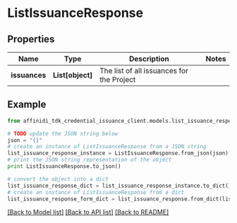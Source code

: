 # ListIssuanceResponse

## Properties

| Name          | Type             | Description                               | Notes |
| ------------- | ---------------- | ----------------------------------------- | ----- |
| **issuances** | **List[object]** | The list of all issuances for the Project |

## Example

```python
from affinidi_tdk_credential_issuance_client.models.list_issuance_response import ListIssuanceResponse

# TODO update the JSON string below
json = "{}"
# create an instance of ListIssuanceResponse from a JSON string
list_issuance_response_instance = ListIssuanceResponse.from_json(json)
# print the JSON string representation of the object
print ListIssuanceResponse.to_json()

# convert the object into a dict
list_issuance_response_dict = list_issuance_response_instance.to_dict()
# create an instance of ListIssuanceResponse from a dict
list_issuance_response_form_dict = list_issuance_response.from_dict(list_issuance_response_dict)
```

[[Back to Model list]](../README.md#documentation-for-models) [[Back to API list]](../README.md#documentation-for-api-endpoints) [[Back to README]](../README.md)
